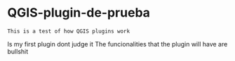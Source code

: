 # QGIS-plugin-de-prueba
	This is a test of how QGIS plugins work
Is my first plugin dont judge it
The funcionalities that the plugin will have are bullshit
